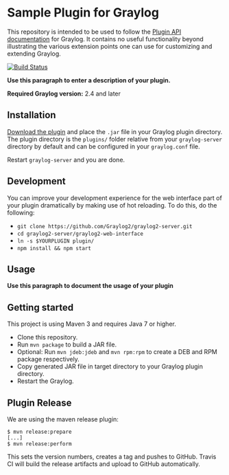 # Sample Plugin for Graylog

This repository is intended to be used to follow the [Plugin API documentation](https://docs.graylog.com/pages/plugins.html) for Graylog.
It contains no useful functionality beyond illustrating the various extension points one can use for customizing and extending Graylog. 

[![Build Status](https://travis-ci.org/Graylog2/graylog-plugin-sample.svg?branch=2.4)](https://travis-ci.org/Graylog2/graylog-plugin-sample)

__Use this paragraph to enter a description of your plugin.__

**Required Graylog version:** 2.4 and later

Installation
------------

[Download the plugin](https://github.com/https://github.com/Graylog2/graylog-plugin-sample/releases)
and place the `.jar` file in your Graylog plugin directory. The plugin directory
is the `plugins/` folder relative from your `graylog-server` directory by default
and can be configured in your `graylog.conf` file.

Restart `graylog-server` and you are done.

Development
-----------

You can improve your development experience for the web interface part of your plugin
dramatically by making use of hot reloading. To do this, do the following:

* `git clone https://github.com/Graylog2/graylog2-server.git`
* `cd graylog2-server/graylog2-web-interface`
* `ln -s $YOURPLUGIN plugin/`
* `npm install && npm start`

Usage
-----

__Use this paragraph to document the usage of your plugin__


Getting started
---------------

This project is using Maven 3 and requires Java 7 or higher.

* Clone this repository.
* Run `mvn package` to build a JAR file.
* Optional: Run `mvn jdeb:jdeb` and `mvn rpm:rpm` to create a DEB and RPM package respectively.
* Copy generated JAR file in target directory to your Graylog plugin directory.
* Restart the Graylog.

Plugin Release
--------------

We are using the maven release plugin:

```
$ mvn release:prepare
[...]
$ mvn release:perform
```

This sets the version numbers, creates a tag and pushes to GitHub. Travis CI will build the release artifacts and upload to GitHub automatically.
